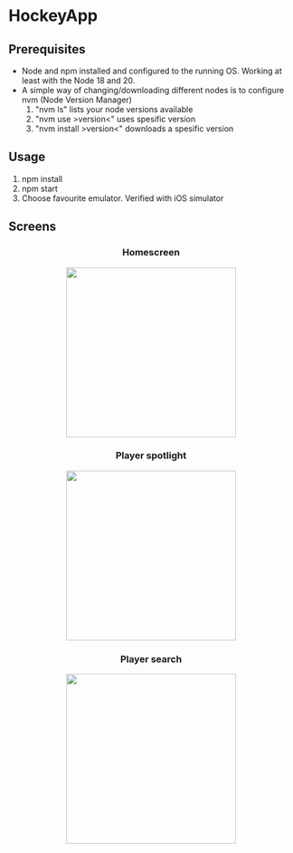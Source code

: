 # HockeyApp

## Prerequisites
- Node and npm installed and configured to the running OS. Working at least with the Node 18 and 20.
- A simple way of changing/downloading different nodes is to configure nvm (Node Version Manager)
  1. "nvm ls" lists your node versions available
  2. "nvm use >version<" uses spesific version
  3. "nvm install >version<" downloads a spesific version
 
## Usage 
1. npm install
2. npm start
3. Choose favourite emulator. Verified with iOS simulator


## Screens
<h3 align="center">Homescreen</h3>
<p align="center">
  <img src="https://github.com/JanneJulius/HockeyApp/blob/main/images/Homescreen.gif" width="300" />
</p>
<h3 align="center">Player spotlight</h3>
<p align="center">
  <img src="https://github.com/JanneJulius/HockeyApp/blob/main/images/Player Spotlight.gif" width="300" />
</p>
<h3 align="center">Player search</h3>
<p align="center">
  <img src="https://github.com/JanneJulius/HockeyApp/blob/main/images/Player Search.gif" width="300" />
</p>
